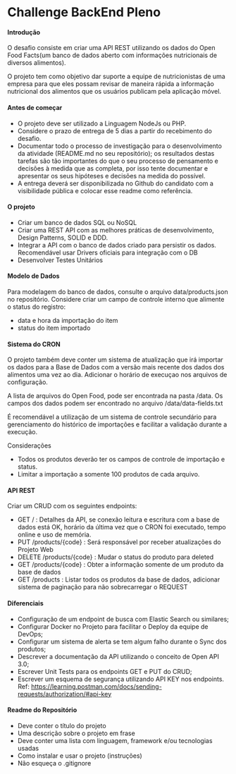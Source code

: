 # Challenge BackEnd Pleno

#### Introdução
O desafio consiste em criar uma API REST utilizando os dados do Open Food Facts(um banco de dados aberto com informações nutricionais de diversos alimentos).

O projeto tem como objetivo dar suporte a equipe de nutricionistas de uma empresa para que eles possam revisar de maneira rápida a informação nutricional dos alimentos que os usuários publicam pela aplicação móvel.


#### Antes de começar
- O projeto deve ser utilizado a Linguagem NodeJs ou PHP.
- Considere o prazo de entrega de 5 dias a partir do recebimento do desafio.
- Documentar todo o processo de investigação para o desenvolvimento da atividade (README.md no seu repositório); os resultados destas tarefas são tão importantes do que o seu processo de pensamento e decisões à medida que as completa, por isso tente documentar e apresentar os seus hipóteses e decisões na medida do possível.
- A entrega deverá ser disponibilizada no Github do candidato com a visibilidade pública e colocar esse readme como referência.


#### O projeto
- Criar um banco de dados SQL ou NoSQL
- Criar uma REST API com as melhores práticas de desenvolvimento, Design Patterns, SOLID e DDD.
- Integrar a API com o banco de dados criado para persistir os dados. Recomendável usar Drivers oficiais para integração com o DB
- Desenvolver Testes Unitários


#### Modelo de Dados
Para modelagem do banco de dados, consulte o arquivo data/products.json no repositório. Considere criar um campo de controle interno que alimente o status do registro:
- data e hora da importação do item
- status do item importado


#### Sistema do CRON
O projeto também deve conter um sistema de atualização que irá importar os dados para a Base de Dados com a versão mais recente dos dados dos alimentos uma vez ao dia. Adicionar o horário de execuçao nos arquivos de configuração.

A lista de arquivos do Open Food, pode ser encontrada na pasta /data.
Os campos dos dados podem ser encontrado no arquivo /data/data-fields.txt

É recomendável a utilização de um sistema de controle secundário para gerenciamento do histórico de importações e facilitar a validação durante a execução.

Considerações
- Todos os produtos deverão ter os campos de controle de importação e status.
- Limitar a importação a somente 100 produtos de cada arquivo.


#### API REST
Criar um CRUD com os seguintes endpoints:
- GET / : Detalhes da API, se conexão leitura e escritura com a base de dados está OK, horário da última vez que o CRON foi executado, tempo online e uso de memória.
- PUT /products/{code} : Será responsável por receber atualizações do Projeto Web
- DELETE /products/{code} : Mudar o status do produto para deleted
- GET /products/{code} : Obter a informação somente de um produto da base de dados
- GET /products : Listar todos os produtos da base de dados, adicionar sistema de paginação para não sobrecarregar o REQUEST


#### Diferenciais
- Configuração de um endpoint de busca com Elastic Search ou similares;
- Configurar Docker no Projeto para facilitar o Deploy da equipe de DevOps;
- Configurar um sistema de alerta se tem algum falho durante o Sync dos produtos;
- Descrever a documentação da API utilizando o conceito de Open API 3.0;
- Escrever Unit Tests para os endpoints GET e PUT do CRUD;
- Escrever um esquema de segurança utilizando API KEY nos endpoints. Ref: https://learning.postman.com/docs/sending-requests/authorization/#api-key


#### Readme do Repositório
- Deve conter o título do projeto
- Uma descrição sobre o projeto em frase
- Deve conter uma lista com linguagem, framework e/ou tecnologias usadas
- Como instalar e usar o projeto (instruções)
- Não esqueça o .gitignore

